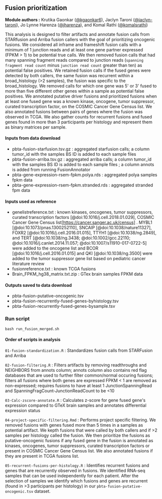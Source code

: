 ## Fusion prioritization

**Module authors :** Krutika Gaonkar ([@kgaonkar6](https://github.com/kgaonkar6)), Jaclyn Taroni ([@jaclyn-taroni](https://github.com/jaclyn-taroni)), Jo Lynne Harenza ([@jharenza](https://github.com/jharenza)), and Komal Rathi ([@komalsrathi](https://github.com/komalsrathi))


This analysis is designed to filter artifacts and annotate fusion calls from STARfusion and Arriba fusion callers with the goal of prioritizing oncogenic fusions. 
We considered all inframe and frameshift fusion calls with a minimum of 1 junction reads and at least one gene partner expressed (FPKM > 1) to be potential true calls. 
We then removed fusion calls that had many spanning fragment reads compared to junction reads (`spanning fragment read count` minus `junction read count` greater than ten) as potential false positives. 
We retained fusion calls if the fused genes were detected by both callers, the same fusion was recurrent within a broad_histology (>2 samples), the fusion was specific to the broad_histology. 
We removed calls for which one gene was 5' or 3' fused to more than five different other genes within a sample as potential false positives. 
We annotated putative driver fusions and prioritized fusions when at least one fused gene was a known kinase, oncogene, tumor suppressor, curated transcription factor, on the COSMIC Cancer Gene Census list.
We also annotated fusions between pairs of genes where the fusion was observed in TCGA.
We also gather counts for recurrent fusions and fused genes found in more than 3 participants per histology and represent them as binary matrices per sample.

#### Inputs from data download
* pbta-fusion-starfusion.tsv.gz : aggregated starfusion calls; a column tumor_id with the samples BS ID is added to each sample files
* pbta-fusion-arriba.tsv.gz : aggregated arriba calls; a column tumor_id with the samples BS ID is added to each sample files ; a column annots is added from running FusionAnnotator
* pbta-gene-expression-rsem-fpkm.polya.rds : aggregated polya samples fpkm data
* pbta-gene-expression-rsem-fpkm.stranded.rds : aggregated stranded fpm data

#### Inputs used as reference
* genelistreference.txt : known kinases, oncogenes, tumor suppressors, curated transcription factors [@doi:10.1016/j.cell.2018.01.029], COSMIC Cancer Gene Census list[https://cancer.sanger.ac.uk/census] . MYBL1 [@doi:10.1073/pnas.1300252110], SNCAIP [@doi:10.1038/nature11327], FOXR2 [@doi:10.1016/j.cell.2016.01.015], TTYH1 [@doi:10.1038/ng.2849], and TERT [@doi:10.1038/ng.3438; @doi:10.1002/gcc.22110; @doi:10.1016/j.canlet.2014.11.057; @doi:10.1007/s11910-017-0722-5] were added to the oncogene list and BCOR [@doi:10.1016/j.cell.2016.01.015] and QKI [@doi:10.1038/ng.3500] were added to the tumor suppressor gene list based on pediatric cancer literature review
* fusionreference.txt :  known TCGA fusions
* Brain_FPKM_hg38_matrix.txt.zip : GTex brain samples FPKM data

#### Outputs saved to data download
* pbta-fusion-putative-oncogenic.tsv
* pbta-fusion-recurrently-fused-genes-byhistology.tsv
* pbta-fusion-recurrently-fused-genes-bysample.tsv

### Run script
`bash run_fusion_merged.sh` 

#### Order of scripts in analysis
`01-fusion-standardization.R` : Standardizes fusion calls from STARFusion and Arriba

`02-fusion-filtering.R` : Filters artifacts by removing readthroughs and NEIGHBORS from annots column; annots column also contains red flag databases that are used to further filter common/normal occuring fusions; filters all fusions where both genes are expressed FPKM < 1 are removed as non-expressed; requires fusions to have at least 1 JunctionSpanningRead and SpanningFragCount-JunctionReadCount to be <10

`03-Calc-zscore-annotate.R` : Calculates z-score for gene fused gene's expression compared to GTeX brain samples and annotates differential expression status

`04-project-specific-filtering.Rmd` : Performs project specific filtering. We removed fusions with genes fused more than 5 times in a samples as potential artifact. We kepth fusions that were called by both callers and if >2 samples per histology called the fusion. We then prioritize the fusions as putative-oncogenic fusions if any fused gene in the fusion is annotated as kinases, oncogenes, tumor suppressors, curated transcription factors or present in COSMIC Cancer Gene Census list. We also annotated fusions if they are present in TCGA fusions list.

`05-recurrent-fusions-per-histology.R` : Identifies recurrent fusions and genes that are recurrently observed in fusions. We identified RNA-seq samples that can be used independently for each patient. After the selection of samples we identify which fusions and genes are recurrent (found in >3 participants per histology) in our `pbta-fusion-putative-oncogenic.tsv` dataset.
